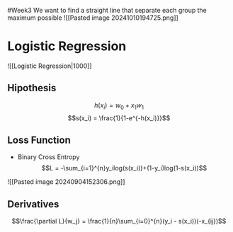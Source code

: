#Week3 
We want to find a straight line that separate each group the maximum possible
![[Pasted image 20241010194725.png]]

# Logistic Regression
![[Logistic Regression|1000]]
## Hipothesis
$$h(x_i) = w_0 + x_1w_1$$
$$s(x_i) = \frac{1}{1-e^{-h(x_i)}}$$

## Loss Function
+ Binary Cross Entropy
$$L = -\sum_{i=1}^{n}y_ilog(s(x_i))+(1-y_i)log(1-s(x_i))$$

![[Pasted image 20240904152306.png]]

## Derivatives
$$\frac{\partial L}{w_j} = \frac{1}{n}\sum_{i=0}^{n}(y_i - s(x_i))(-x_{ij})$$


